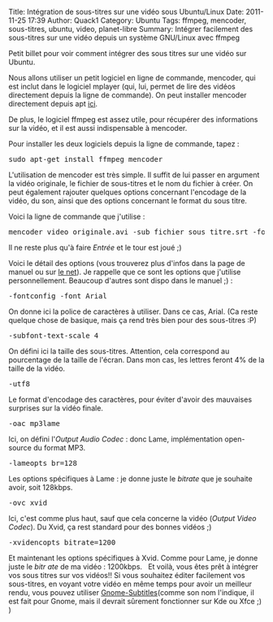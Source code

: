 Title: Intégration de sous-titres sur une vidéo sous Ubuntu/Linux
Date: 2011-11-25 17:39
Author: Quack1
Category: Ubuntu
Tags: ffmpeg, mencoder, sous-titres, ubuntu, video, planet-libre
Summary: Intégrer facilement des sous-titres sur une vidéo depuis un système GNU/Linux avec ffmpeg

Petit billet pour voir comment intégrer des sous titres sur une vidéo
sur Ubuntu.

Nous allons utiliser un petit logiciel en ligne de commande, mencoder,
qui est inclut dans le logiciel mplayer (qui, lui, permet de lire des
vidéos directement depuis la ligne de commande). On peut installer
mencoder directement depuis apt [ici][].

De plus, le logiciel ffmpeg est assez utile, pour récupérer des
informations sur la vidéo, et il est aussi indispensable à mencoder.

Pour installer les deux logiciels depuis la ligne de commande, tapez :

<pre>
sudo apt-get install ffmpeg mencoder
</pre>

L'utilisation de mencoder est très simple. Il suffit de lui passer en
argument la vidéo originale, le fichier de sous-titres et le nom du
fichier à créer. On peut également rajouter quelques options concernant
l'encodage de la vidéo, du son, ainsi que des options concernant le
format du sous titre.

Voici la ligne de commande que j'utilise :

<pre>
mencoder video_originale.avi -sub fichier_sous_titre.srt -fontconfig -font Arial -subfont-text-scale 4 -utf8 -oac mp3lame -lameopts br=128 -ovc xvid -xvidencopts bitrate=1200 -o video_sous_titrée.avi
</pre>

Il ne reste plus qu'à faire *Entrée* et le tour est joué ;) 

Voici le détail des options (vous trouverez plus d'infos dans la page de
manuel ou sur [le net][]). Je rappelle que ce sont les options que
j'utilise personnellement. Beaucoup d'autres sont dispo dans le manuel
;) :

<pre>
-fontconfig -font Arial
</pre>

On donne ici la police de caractères à utiliser. Dans ce cas, Arial. (Ca
reste quelque chose de basique, mais ça rend très bien pour des
sous-titres :P)

<pre>
-subfont-text-scale 4
</pre>

On défini ici la taille des sous-titres. Attention, cela correspond au
pourcentage de la taille de l'écran. Dans mon cas, les lettres feront 4%
de la taille de la vidéo.

<pre>
-utf8
</pre>

Le format d'encodage des caractères, pour éviter d'avoir des mauvaises
surprises sur la vidéo finale.

<pre>
-oac mp3lame
</pre>
Ici, on défini l'*Output Audio Codec* : donc Lame, implémentation
open-source du format MP3.

<pre>
-lameopts br=128
</pre>

Les options spécifiques à Lame : je donne juste le *bitrate* que je
souhaite avoir, soit 128kbps.

<pre>
-ovc xvid
</pre>

Ici, c'est comme plus haut, sauf que cela concerne la vidéo (*Output
Video Codec*). Du Xvid, ça rest standard pour des bonnes vidéos ;)

<pre>
-xvidencopts bitrate=1200
</pre>

Et maintenant les options spécifiques à Xvid. Comme pour Lame, je donne
juste le *bitr
ate* de ma vidéo : 1200kbps.
 
Et voilà, vous êtes prêt à intégrer vos sous titres sur vos vidéos!! Si
vous souhaitez éditer facilement vos sous-titres, en voyant votre vidéo
en même temps pour avoir un meilleur rendu, vous pouvez utiliser
[Gnome-Subtitles][](comme son nom l'indique, il est fait pour Gnome,
mais il devrait sûrement fonctionner sur Kde ou Xfce ;) )

  [ici]: apt://mencoder "ici"
  [le net]: http://doc.ubuntu-fr.org/mencoder "le net"
  [Gnome-Subtitles]: http://doc.ubuntu-fr.org/gnome-subtitles "Gnome-Subtitles"

